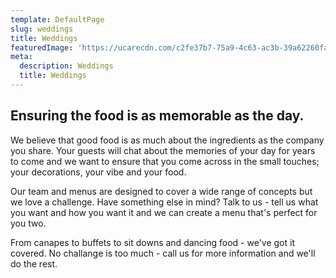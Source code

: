 ```yaml
---
template: DefaultPage
slug: weddings
title: Weddings
featuredImage: 'https://ucarecdn.com/c2fe37b7-75a9-4c63-ac3b-39a62260fa1e/'
meta:
  description: Weddings
  title: Weddings
---
```

## Ensuring the food is as memorable as the day.

We believe that good food is as much about the ingredients as the company you share. Your guests will chat about the memories of your day for years to come and we want to ensure that you come across in the small touches; your decorations, your vibe and your food. 

Our team and menus are designed to cover a wide range of concepts but we love a challenge. Have something else in mind? Talk to us - tell us what you want and how you want it and we can create a menu that's perfect for you two. 

From canapes to buffets to sit downs and dancing food - we've got it covered. No challange is too much - call us for more information and we'll do the rest.